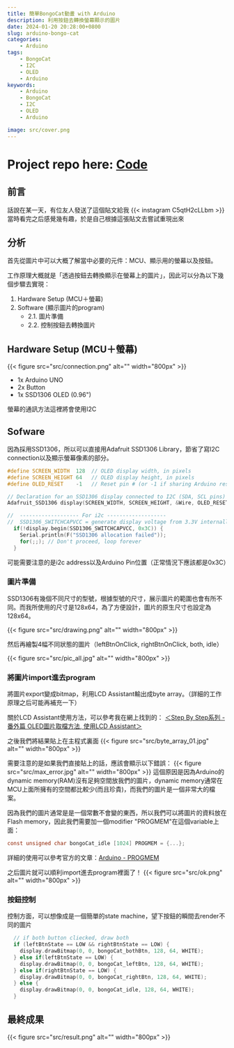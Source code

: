 ```yaml
---
title: 簡單BongoCat動畫 with Arduino
description: 利用按鈕去轉換螢幕顯示的圖片
date: 2024-01-20 20:28:00+0800
slug: arduino-bongo-cat
categories:
    - Arduino
tags:
    - BongoCat
    - I2C
    - OLED
    - Arduino
keywords:
    - Arduino
    - BongoCat
    - I2C
    - OLED
    - Arduino

image: src/cover.png
---
```

# **Project repo here: [Code](https://github.com/OrangeEgg1937/ArduinoBongoCatOLED)**

## 前言

話說在某一天，有位友人發送了這個貼文給我
{{< instagram C5qtH2cLLbm >}}
當時看完之后感覺幾有趣，於是自己根據這張貼文去嘗試重現出來

## 分析

首先從圖片中可以大概了解當中必要的元件：MCU、顯示用的螢幕以及按鈕。

工作原理大概就是「透過按鈕去轉換顯示在螢幕上的圖片」，因此可以分為以下幾個步驟去實現：

1. Hardware Setup (MCU＋螢幕)
2. Software (顯示圖片的program)
   - 2.1. 圖片準備
   - 2.2. 控制按鈕去轉換圖片

## Hardware Setup (MCU＋螢幕)

{{< figure src="src/connection.png" alt="" width="800px" >}}

- 1x Arduino UNO
- 2x Button
- 1x SSD1306 OLED (0.96")

螢幕的通訊方法這裡將會使用I2C

## Sofware

因為採用SSD1306，所以可以直接用Adafruit SSD1306 Library，節省了寫I2C connection以及顯示螢幕像素的部分。

```c
#define SCREEN_WIDTH  128  // OLED display width, in pixels
#define SCREEN_HEIGHT 64   // OLED display height, in pixels
#define OLED_RESET    -1   // Reset pin # (or -1 if sharing Arduino reset pin)

// Declaration for an SSD1306 display connected to I2C (SDA, SCL pins)
Adafruit_SSD1306 display(SCREEN_WIDTH, SCREEN_HEIGHT, &Wire, OLED_RESET);

//  ------------------- For i2c -------------------
//  SSD1306_SWITCHCAPVCC = generate display voltage from 3.3V internally
  if(!display.begin(SSD1306_SWITCHCAPVCC, 0x3C)) {
    Serial.println(F("SSD1306 allocation failed"));
    for(;;); // Don't proceed, loop forever
  }
```

可能需要注意的是i2c address以及Arduino Pin位置（正常情況下應該都是0x3C）

### 圖片準備

SSD1306有幾個不同尺寸的型號，根據型號的尺寸，展示圖片的範圍也會有所不同。而我所使用的尺寸是128x64，為了方便設計，圖片的原生尺寸也設定為128x64。

{{< figure src="src/drawing.png" alt="" width="800px" >}}

然后再繪製4幅不同狀態的圖片（leftBtnOnClick, rightBtnOnClick, both, idle）

{{< figure src="src/pic_all.jpg" alt="" width="800px" >}}

### 將圖片import進去program

將圖片export變成bitmap，利用LCD Assistant輸出成byte array。（詳細的工作原理之后可能再補充一下）

關於LCD Assistant使用方法，可以參考我在網上找到的：
[＜Step By Step系列 - 番外篇 OLED圖片取檔方法, 使用LCD Assistant＞](https://nhs-tw.blogspot.com/2015/11/step-by-step-oled-lcd-assistant.html)

之後我們將結果貼上在主程式裏面
{{< figure src="src/byte_array_01.jpg" alt="" width="800px" >}}

需要注意的是如果我們直接貼上的話，應該會顯示以下錯誤：
{{< figure src="src/max_error.jpg" alt="" width="800px" >}}
這個原因是因為Arduino的dynamic memory(RAM)沒有足夠空間放我們的圖片，dynamic memory通常在MCU上面所擁有的空間都比較少(而且珍貴)，而我們的圖片是一個非常大的檔案。

因為我們的圖片通常是是一個常數不會變的東西，所以我們可以將圖片的資料放在Flash memory，因此我們需要加一個modifier "PROGMEM"在這個variable上面：

```c
const unsigned char bongoCat_idle [1024] PROGMEM = {...};
```

詳細的使用可以參考官方的文章：[Arduino - PROGMEM](https://www.arduino.cc/reference/en/language/variables/utilities/progmem/)

之后圖片就可以順利import進去program裡面了！
{{< figure src="src/ok.png" alt="" width="800px" >}}

### 按鈕控制

控制方面，可以想像成是一個簡單的state machine，望下按鈕的瞬間去render不同的圖片

```C
  // if both button cliecked, draw both
  if (leftBtnState == LOW && rightBtnState == LOW) {
    display.drawBitmap(0, 0, bongoCat_bothBtn, 128, 64, WHITE);
  } else if(leftBtnState == LOW) {
    display.drawBitmap(0, 0, bongoCat_leftBtn, 128, 64, WHITE);
  } else if(rightBtnState == LOW) {
    display.drawBitmap(0, 0, bongoCat_rightBtn, 128, 64, WHITE);
  } else {
    display.drawBitmap(0, 0, bongoCat_idle, 128, 64, WHITE);
  }
```

## 最終成果

{{< figure src="src/result.png" alt="" width="800px" >}}
